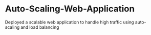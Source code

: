 # Auto-Scaling-Web-Application
Deployed a scalable web application to handle high traffic using auto-scaling and load balancing
